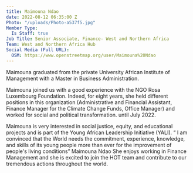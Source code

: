 ```yaml
---
title: Maimouna Ndao
date: 2022-08-12 06:35:00 Z
Photo: "/uploads/Photo-a537f5.jpg"
Member Type:
  Is Staff: true
Job Title: Senior Associate, Finance- West and Northern Africa
Team: West and Northern Africa Hub
Social Media (Full URL):
  OSM: https://www.openstreetmap.org/user/Maimouna%20Ndao
---
```


Maimouna graduated from the private University African Institute of Management with a Master in Business Administration. 

Maimouna joined us with a good experience with the NGO Rosa Luxembourg Foundation. Indeed, for eight years, she held different positions in this organization (Administrative and Financial Assistant, Finance Manager for the Climate Change Funds, Office Manager) and worked for social and political transformation. until July 2022.

Maimouna is very interested in social justice, equity, and educational projects and is part of the Young African Leadership Initiative (YALI).
“ I am convinced that the World needs the commitment, experience, knowledge, and skills of its young people more than ever for the improvement of people's living conditions” Maimouna Ndao
She enjoys working in Finance Management and she is excited to join the HOT team and contribute to our tremendous actions throughout the world. 


